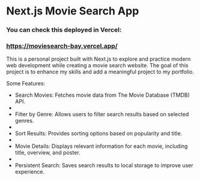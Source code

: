 # **Next.js Movie Search App**

### You can check this deployed in Vercel:

### https://moviesearch-bay.vercel.app/

This is a personal project built with Next.js to explore and practice modern web development while creating a movie search website. The goal of this project is to enhance my skills and add a meaningful project to my portfolio.

Some Features:

* Search Movies: Fetches movie data from The Movie Database (TMDB) API.
* 
* Filter by Genre: Allows users to filter search results based on selected genres.
* 
* Sort Results: Provides sorting options based on popularity and title.
* 
* Movie Details: Displays relevant information for each movie, including title, overview, and poster.
* 
* Persistent Search: Saves search results to local storage to improve user experience.
